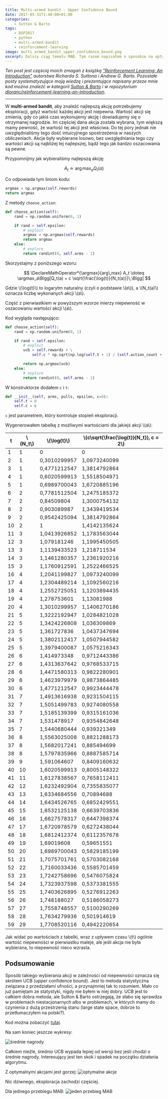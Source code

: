 ```yaml
---
title: Multi-armed bandit - Upper Confidence Bound
date: 2017-05-31T1:40:00+01:00
categories:
    - Sutton & Barto
tags:
    - DSP2017
    - python
    - multi-armed-bandit
    - reinforcement-learning
image: multi_armed_bandit_upper_confidence_bound.png
excerpt: Dalszy ciąg tematu MAB. Tym razem napisałem o sposobie na optymalizację eksploracji.
---
```

*Ten post jest częścią moich zmagań z książką ["Reinforcement Learning: An Introduction"](http://incompleteideas.net/sutton/book/the-book-2nd.html) autorstwa Richarda S. Suttona i Andrew G. Barto. Pozostałe posty systematyzujące moją wiedzę i prezentujące napisany przeze mnie kod można znaleźć w kategorii [Sutton & Barto](/blog/kategorie/Sutton%20%26%20Barto) i w repozytorium [dloranc/reinforcement-learning-an-introduction](https://github.com/dloranc/reinforcement-learning-an-introduction).*

---

W **multi-armed bandit**, aby znaleźć najlepszą akcję potrzebujemy eksploracji, gdyż wartość każdej akcji jest niepewna. Wartość akcji się zmienia, gdy co jakiś czas wykonujemy akcję i dowiadujemy się o otrzymanej nagrodzie. Im częściej dana akcja została wybrana, tym większą mamy pewność, że wartość tej akcji jest właściwa. Do tej pory jednak nie uwzględnialiśmy tego dość intuicyjnego spostrzeżenia w naszych obliczeniach. Akcje były wybierane losowo, bez uwzględniania tego czy wartości akcji są najbliżej tej najlepszej, bądź tego jak bardzo oszacowania są pewne.

Przypomnijmy jak wybieraliśmy najlepszą akcję:

$$ \DeclareMathOperator*{\argmax}{arg\,max}  A_t \doteq \argmax_aQ_t(a) $$

Co odpowiada tym liniom kodu:

```Python
argmax = np.argmax(self.rewards)
return argmax
```

Z metody `choose_action`:

```Python
def choose_action(self):
    rand = np.random.uniform(0, 1)

    if rand > self.epsilon:
        # exploit
        argmax = np.argmax(self.rewards)
        return argmax
    else:
        # explore
        return randint(0, self.arms - 1)
```

Skorzystajmy z poniższego wzoru:

$$ \DeclareMathOperator*{\argmax}{arg\,max}  A_t \doteq \argmax_a\Bigg[Q_t(a) + c \sqrt{\frac{\log{t}}{N_t(a)}}\,\Bigg] $$

Gdzie \\(\log{t}\\) to logarytm naturalny (czyli o podstawie \\(e\\)), a \\(N_t(a)\\) oznacza liczbę wykonanych akcji \\(a\\).

Część z pierwiastkiem w powyższym wzorze mierzy niepewność w oszacowaniu wartości akcji \\(a\\).

Kod wygląda następująco:

```Python
def choose_action(self):
    rand = np.random.uniform(0, 1)

    if rand > self.epsilon:
        # exploit
        ucb = self.rewards + \
            self.c * np.sqrt(np.log(self.t + 1) / (self.action_count + 1))

        return np.argmax(ucb)
    else:
        # explore
        return randint(0, self.arms - 1)
```

W konstruktorze dodałem `c` i `t`:

```Python
def __init__(self, arms, pulls, epsilon, c=0):
    self.t = 0
    self.c = c
```

`c` jest parametrem, który kontroluje stopień eksploracji.

Wygenerowałem tabelkę z możliwymi wartościami dla jakiejś akcji \\(a\\):

| t  | \\(N_t\\) | \\(\log{t}\\) | \\(c\sqrt{\frac{\log{t}}{N_t}}, c = 2\\) |
|----|-----|--------------|----------------|
| 1  | 1   | 0            | 0              |
| 2  | 1   | 0,3010299957 | 1,0973240099   |
| 3  | 1   | 0,4771212547 | 1,3814792864   |
| 4  | 1   | 0,6020599913 | 1,5518504971   |
| 5  | 1   | 0,6989700043 | 1,6720885196   |
| 6  | 2   | 0,7781512504 | 1,2475185372   |
| 7  | 2   | 0,84509804   | 1,3000754132   |
| 8  | 2   | 0,903089987  | 1,3439419534   |
| 9  | 2   | 0,9542425094 | 1,3814792864   |
| 10 | 2   | 1            | 1,4142135624   |
| 11 | 3   | 1,0413926852 | 1,1783563044   |
| 12 | 3   | 1,079181246  | 1,1995450505   |
| 13 | 3   | 1,1139433523 | 1,218711534    |
| 14 | 3   | 1,1461280357 | 1,2361920216   |
| 15 | 3   | 1,1760912591 | 1,2522466525   |
| 16 | 4   | 1,2041199827 | 1,0973240099   |
| 17 | 4   | 1,2304489214 | 1,1092560216   |
| 18 | 4   | 1,2552725051 | 1,1203894435   |
| 19 | 4   | 1,278753601  | 1,13081988     |
| 20 | 4   | 1,3010299957 | 1,1406270186   |
| 21 | 5   | 1,3222192947 | 1,0284821028   |
| 22 | 5   | 1,3424226808 | 1,036309869    |
| 23 | 5   | 1,361727836  | 1,0437347694   |
| 24 | 5   | 1,3802112417 | 1,0507944582   |
| 25 | 5   | 1,3979400087 | 1,0575216343   |
| 26 | 6   | 1,414973348  | 0,9712443386   |
| 27 | 6   | 1,4313637642 | 0,9768533715   |
| 28 | 6   | 1,4471580313 | 0,9822280901   |
| 29 | 6   | 1,4623979979 | 0,9873864485   |
| 30 | 6   | 1,4771212547 | 0,9923444478   |
| 31 | 7   | 1,4913616938 | 0,9231504115   |
| 32 | 7   | 1,5051499783 | 0,9274080558   |
| 33 | 7   | 1,5185139399 | 0,9315161036   |
| 34 | 7   | 1,531478917  | 0,9354842648   |
| 35 | 7   | 1,5440680444 | 0,939321349    |
| 36 | 8   | 1,5563025008 | 0,8821288173   |
| 37 | 8   | 1,5682017241 | 0,885494699    |
| 38 | 8   | 1,5797835966 | 0,8887585714   |
| 39 | 9   | 1,591064607  | 0,8409160632   |
| 40 | 10  | 1,6020599913 | 0,8005148322   |
| 41 | 11  | 1,6127838567 | 0,7658112411   |
| 42 | 12  | 1,6232492904 | 0,7355835077   |
| 43 | 13  | 1,6334684556 | 0,70894688     |
| 44 | 14  | 1,6434526765 | 0,6852429551   |
| 45 | 15  | 1,6532125138 | 0,6639703836   |
| 46 | 16  | 1,6627578317 | 0,6447398374   |
| 47 | 17  | 1,6720978579 | 0,6272438044   |
| 48 | 18  | 1,6812412374 | 0,6112357678   |
| 49 | 19  | 1,69019608   | 0,59651551     |
| 50 | 20  | 1,6989700043 | 0,5829185199   |
| 51 | 21  | 1,7075701761 | 0,5703082168   |
| 52 | 22  | 1,7160033436 | 0,5585701459   |
| 53 | 23  | 1,7242758696 | 0,5476075824   |
| 54 | 24  | 1,7323937598 | 0,5373381555   |
| 55 | 25  | 1,7403626895 | 0,5276912263   |
| 56 | 26  | 1,748188027  | 0,5186058273   |
| 57 | 27  | 1,7558748557 | 0,5100290269   |
| 58 | 28  | 1,7634279936 | 0,501914619    |
| 59 | 29  | 1,7708520116 | 0,4942220654   |

Jak widać po wartościach z tabelki, wraz z upływem czasu \\(t\\) ogólnie wartość niepewności w pierwiastku maleje, ale jeśli akcja nie była wybierana, to niepewność nieco wzrasta.

## Podsumowanie

Sposób takiego wybierania akcji w zależności od niepewności oznacza się skrótem UCB (upper confidence bound). Jest to metoda statystyczna związana z przedziałami ufności, a przynajmniej tak to rozumiem. Mało co już pamiętam ze statystyki, nigdy nie byłem w niej dobry. UCB jest to całkiem dobra metoda, ale Sutton & Barto ostrzegają, że słabo się sprawdza w problemach niestacjonarnych albo w problemach, w których mamy do czynienia z dużą przestrzenią stanu (large state space, dobrze to przetłumaczyłem na polski?).

Kod można zobaczyć [tutaj](https://github.com/dloranc/reinforcement-learning-an-introduction/blob/master/01_multi_arm_bandits/05_ucb.py).

Na sam koniec jeszcze wykresy:

![średnie nagrody](/images/posts/multi_armed_bandit_upper_confidence_bound/05_average_reward.png)

Całkiem nieźle, średnio UCB wypada lepiej od wersji bez jeśli chodzi o średnie nagrody. Interesujący jest ten skok i spadek na początku działania algorytmu.

Z optymalnymi akcjami jest gorzej:
![optymalne akcje](/images/posts/multi_armed_bandit_upper_confidence_bound/05_optimal_action.png)

Nic dziwnego, eksploracja zachodzi częściej.

Dla jednego przebiegu MAB:
![jeden przebieg MAB](/images/posts/multi_armed_bandit_upper_confidence_bound/05_rewards.png)